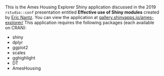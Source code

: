 This is the Ames Housing Explorer Shiny application discussed in the 2019 `rstudio::conf` presentation entitled __Effective use of Shiny modules__ created by [Eric Nantz](https://github.com/rpodcast).  You can view the application at [gallery.shinyapps.io/ames-explorer/](https://gallery.shinyapps.io/ames-explorer/) This application requires the following packages (each available on CRAN):
* shiny
* dplyr
* ggplot2
* scales
* gghighlight
* DT
* AmesHousing
